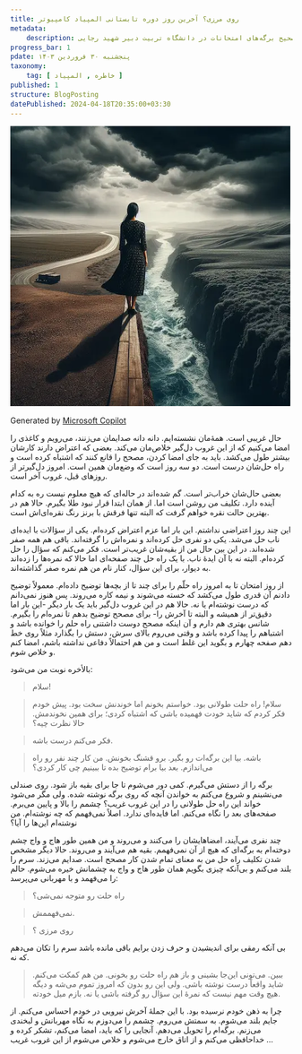 ```yaml
---
title: روی مرزی؟ آخرین روز دوره تابستانی المپیاد کامپیوتر
metadata: 
    description: یک خاطره از روزهای آخر المپیاد کامپیوتر و تصحیح برگه‌های امتحانات در دانشگاه تربیت دبیر شهید رجایی 
progress_bar: 1
pdate: پنجشنبه ۳۰ فروردین ۱۴۰۳
taxonomy:
    tag: [ خاطره , المپیاد ]
published: 1
structure: BlogPosting
datePublished: 2024-04-18T20:35:00+03:30
---
```

![ دختری که روی مرز ایستاده است ](a_girl_on_a_border.webp?classes=center&loading=lazy)
<div class="align-center">
Generated by <a href="https://www.bing.com/images/create/a-woman-standing-on-a-border2c-on-the-verge-of-fall/1-66213e35f15b4bb8a3b2f6d8e2649b8a?id=sIpDmQoFR15IJ0sc3OH8yw%3D%3D&view=detailv2&idpp=genimg&noidpclose=1&thId=OIG1.PAIXRBv4Wmxl9Zp5iqLF&FORM=SYDBIC&ssp=1&safesearch=moderate&setlang=en&cc=XL&PC=SANSAAND">Microsoft Copilot</a>
</div>

حال غریبی است. همهٔ‌مان نشسته‌ایم. دانه دانه صدایمان می‌زنند، می‌رویم و کاغذی را امضا می‌کنیم که از این غروب دل‌گیر خلاص‌مان می‌کند. بعضی که اعتراض دارند کارشان بیشتر طول می‌کشد. باید به جای امضا کردن، مصحح را قانع کنند که اشتباه کرده است و راه حل‌شان درست است. دو سه روز است که وضع‌مان همین است. امروز دل‌گیرتر از روزهای قبل، غروب آخر است.

بعضی حال‌شان خراب‌تر است. گم شده‌اند در حاله‌ای که هیچ معلوم نیست ره به کدام آینده دارد. تکلیف من روشن است اما. از همان ابتدا قرار نبود طلا بگیرم. حالا هم در بهترین حالت نقره خواهم گرفت که البته تنها فرقش با برنز رنگ نقره‌ای‌اش است.

این چند روز اعتراضی نداشتم. این بار اما عزم اعتراض کرده‌ام. یکی از سؤالات با ایده‌ای ناب حل می‌شد. یکی دو نفری حل کرده‌اند و نمره‌اش را گرفته‌اند. باقی هم همه صفر شده‌اند. در این بین حال من از بقیه‌شان غریب‌تر است. فکر می‌کنم که سؤال را حل کرده‌ام. البته نه با آن ایدهٔ ناب. با یک راه حل چند صفحه‌ای اما حالا که نمره‌ها را زده‌اند به دیوار، برای این سؤال، کنار نام من هم نمره صفر گذاشته‌اند.

از روز امتحان تا به امروز راه حلّم را برای چند تا از بچه‌ها توضیح داده‌ام. معمولاً توضیح دادنم آن قدری طول می‌کشد که خسته می‌شوند و نیمه کاره می‌روند. پس هنوز نمی‌دانم که درست نوشته‌ام یا نه. حالا هم در این غروب دل‌گیر باید یک بار دیگر -این بار اما دقیق‌تر از همیشه و البته تا آخرش را- برای مصحح توضیح بدهم تا نمره‌ام را بگیرم. شانس بهتری هم دارم و آن اینکه مصحح دوست داشتنی راه حلم را خوانده باشد و اشتباهم را پیدا کرده باشد و وقتی می‌روم بالای سرش، دستش را بگذارد مثلاً روی خط دهم صفحه چهارم و بگوید این غلط است و من هم احتمالاً دفاعی نداشته باشم، امضا کنم و خلاص شوم.

بالأخره نوبت من می‌شود: 

> سلام!

<!---->

> سلام! راه حلت طولانی بود. خواستم بخونم اما خوندنش سخت بود. پیش خودم فکر کردم که شاید خودت فهمیده باشی که اشتباه کردی؛ برای همین نخوندمش. حالا نظرت چیه؟ 

<!---->

> فکر می‌کنم درست باشه. 

<!---->

> باشه. بیا این برگه‌ات رو بگیر. برو قشنگ بخونش. من کار چند نفر رو راه می‌اندازم. بعد بیا برام توضیح بده تا ببینیم چی کار کردی؟

برگه را از دستش می‌گیرم. کمی دور می‌شوم تا جا برای بقیه باز شود. روی صندلی می‌نشینم و شروع می‌کنم به خواندن آنچه که روی برگه نوشته شده. ولی مگر می‌شود خواند این راه حل طولانی را در این غروب غریب؟ چشمم را بالا و پایین می‌برم. صفحه‌های بعد را نگاه می‌کنم. اما فایده‌ای ندارد. اصلاً نمی‌فهمم که چه نوشته‌ام. من نوشته‌ام این‌ها را آیا؟

چند نفری می‌آیند، امضاهایشان را می‌کنند و می‌روند و من همین طور هاج و واج چشم دوخته‌ام به برگه‌ای که هیچ از آن نمی‌فهمم. بقیه هم می‌آیند و می‌روند. حالا دیگر مشخص شدن تکلیف راه حل من به معنای تمام شدن کار مصحح است. صدایم می‌زند. سرم را بلند می‌کنم و بی‌آنکه چیزی بگویم همان طور هاج و واج به چشمانش خیره می‌شوم. حالم را می‌فهمد و با مهربانی می‌پرسد: 

> راه حلت رو متوجه نمی‌شی؟ 

<!---->

> نمی‌فهممش. 

<!---->

> روی مرزی ؟

بی آنکه رمقی برای اندیشیدن و حرف زدن برایم باقی مانده باشد سرم را تکان می‌دهم که نه. 

<!---->

> ببین. می‌تونی این‌جا بشینی و باز هم راه حلت رو بخونی. من هم کمکت می‌کنم. شاید واقعاً درست نوشته باشی. ولی این رو بدون که امروز تموم می‌شه و دیگه هیچ وقت مهم نیست که نمرهٔ این سؤال رو گرفته باشی یا نه. بازم میل خودته.

<!---->

چرا به ذهن خودم نرسیده بود. با این جملهٔ آخرش نیرویی در خودم احساس می‌کنم. از جایم بلند می‌شوم. به سمتش می‌روم. چشمم را می‌دوزم به نگاه مهربانش و لبخندی می‌زنم. برگه‌ام را تحویل می‌دهم. آنجایی را که باید، امضا می‌کنم، تشکر کرده و خداحافظی می‌کنم و از اتاق خارج می‌شوم و خلاص می‌شوم از این غروب غریب ...
